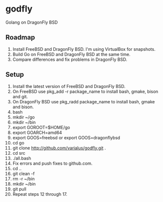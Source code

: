 godfly
======

Golang on DragonFly BSD

Roadmap
-------

1. Install FreeBSD and DragonFly BSD. I'm using VirtualBox for snapshots.
2. Build Go on FreeBSD and DragonFly BSD at the same time.
3. Compare differences and fix problems in DragonFly BSD.

Setup
-----

1. Install the latest version of FreeBSD and DragonFly BSD.
2. On FreeBSD use pkg_add -r package_name to install bash, gmake, bison and git.
3. On DragonFly BSD use pkg_radd package_name to install bash, gmake and bison.
4. bash
5. mkdir ~/go
6. mkdir ~/bin
7. export GOROOT=$HOME/go
8. export GOARCH=amd64
9. export GOOS=freebsd or export GOOS=dragonflybsd
10. cd go
11. git clone http://github.com/varialus/godfly.git .
12. cd src
13. ./all.bash
14. Fix errors and push fixes to github.com.
15. cd ..
16. git clean -f
17. rm -r ~/bin
18. mkdir ~/bin
19. git pull
20. Repeat steps 12 through 17.
